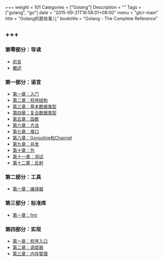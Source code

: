 +++
weight = 101
Categories = ["Golang"]
Description = ""
Tags = ["golang", "go"]
date = "2015-09-21T16:58:01+08:00"
menu = "gtcr-main"
title = "Golang的那些事儿"
booktitle = "Golang - The Complete Reference"

+++
---

### 第零部分：导读
* [前言](http://book.tonybai.com/gtcr/preface)
* [概述](http://book.tonybai.com/gtcr/intro)


### 第一部分：语言
* [第一章：入门](http://book.tonybai.com/gtcr/lang/a-tutorial-introduction) 
* [第二章：程序结构](http://book.tonybai.com/gtcr/go-program-structure) 
* [第三章：基本数据类型](http://book.tonybai.com/gtcr/basic-data-types) 
* [第四章：复合数据类型](http://book.tonybai.com/gtcr/composite-data-types) 
* [第五章：函数](http://book.tonybai.com/gtcr/functions) 
* [第六章：方法](http://book.tonybai.com/gtcr/methods) 
* [第七章：接口](http://book.tonybai.com/gtcr/interfaces) 
* [第八章：Goroutine和Channel](http://book.tonybai.com/gtcr/goroutines-and-channels) 
* [第九章：并发](http://book.tonybai.com/gtcr/concurrency)
* [第十章：包](http://book.tonybai.com/gtcr/packages)
* [第十一章：测试](http://book.tonybai.com/gtcr/testing)
* [第十二章：反射](http://book.tonybai.com/gtcr/reflection)

### 第二部分：工具
* [第一章：编译器](http://book.tonybai.com/gtcr/tools/go-compiler) 

### 第三部分：标准库
* [第一章：fmt](http://book.tonybai.com/gtcr/lib/fmt) 

### 第四部分：实现
* [第一章：程序入口](http://book.tonybai.com/gtcr/hacking/program-entry) 
* [第二章：调度器](http://book.tonybai.com/gtcr/hacking/goroutine-scheduler) 
* [第三章：内存管理](http://book.tonybai.com/gtcr/hacking/memory-management) 
